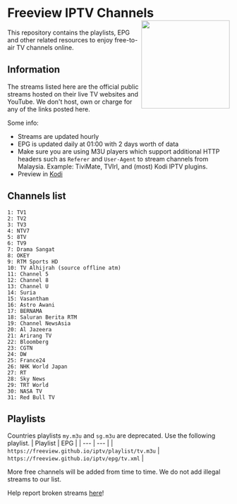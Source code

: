 # Freeview IPTV Channels <img align="right" src="http://freeview.github.io/iptv/freeview.png" width="200">
This repository contains the playlists, EPG and other related resources to enjoy free-to-air TV channels online.

## Information
The streams listed here are the official public streams hosted on their live TV websites and YouTube. We don't host, own or charge for any of the links posted here.

Some info:
* Streams are updated hourly
* EPG is updated daily at 01:00 with 2 days worth of data
* Make sure you are using M3U players which support additional HTTP headers such as `Referer` and `User-Agent` to stream channels from Malaysia. Example: TiviMate, TVIrl, and (most) Kodi IPTV plugins. 
* Preview in [Kodi](https://www.youtube.com/watch?v=u5BUG6iQHUc)

## Channels list
```
1: TV1
2: TV2
3: TV3
4: NTV7
5: 8TV
6: TV9
7: Drama Sangat
8: OKEY
9: RTM Sports HD
10: TV Alhijrah (source offline atm)
11: Channel 5 
12: Channel 8 
13: Channel U 
14: Suria 
15: Vasantham 
16: Astro Awani 
17: BERNAMA 
18: Saluran Berita RTM
19: Channel NewsAsia 
20: Al Jazeera
21: Arirang TV
22: Bloomberg 
23: CGTN
24: DW
25: France24
26: NHK World Japan
27: RT
28: Sky News
29: TRT World
30: NASA TV
31: Red Bull TV
```

## Playlists

Countries playlists `my.m3u` and `sg.m3u` are deprecated. Use the following playlist.
| Playlist |  EPG |
| --- | --- |
| `https://freeview.github.io/iptv/playlist/tv.m3u` | `https://freeview.github.io/iptv/epg/tv.xml` |

More free channels will be added from time to time. We do not add illegal streams to our list. 

Help report broken streams [here](https://github.com/freeview/iptv/issues/new)!
